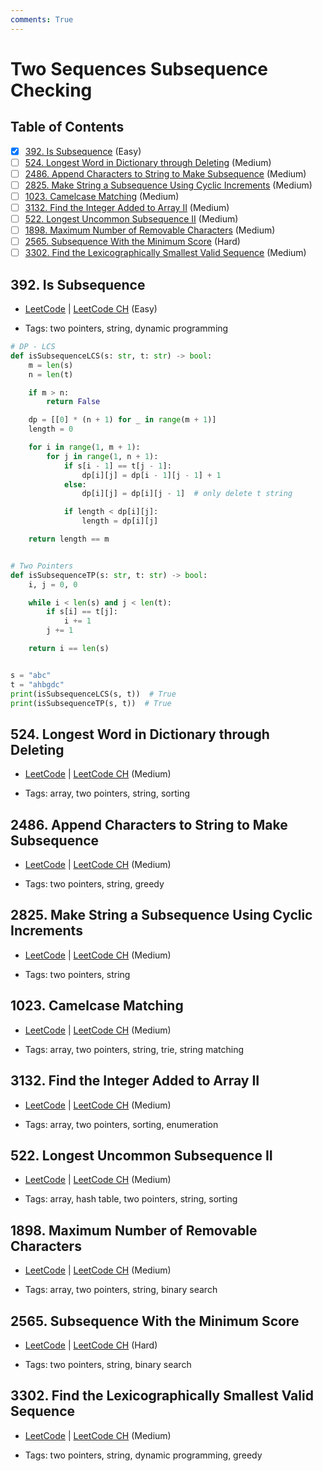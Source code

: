 ```yaml
---
comments: True
---
```


# Two Sequences Subsequence Checking

## Table of Contents

- [x] [392. Is Subsequence](https://leetcode.cn/problems/is-subsequence/) (Easy)
- [ ] [524. Longest Word in Dictionary through Deleting](https://leetcode.cn/problems/longest-word-in-dictionary-through-deleting/) (Medium)
- [ ] [2486. Append Characters to String to Make Subsequence](https://leetcode.cn/problems/append-characters-to-string-to-make-subsequence/) (Medium)
- [ ] [2825. Make String a Subsequence Using Cyclic Increments](https://leetcode.cn/problems/make-string-a-subsequence-using-cyclic-increments/) (Medium)
- [ ] [1023. Camelcase Matching](https://leetcode.cn/problems/camelcase-matching/) (Medium)
- [ ] [3132. Find the Integer Added to Array II](https://leetcode.cn/problems/find-the-integer-added-to-array-ii/) (Medium)
- [ ] [522. Longest Uncommon Subsequence II](https://leetcode.cn/problems/longest-uncommon-subsequence-ii/) (Medium)
- [ ] [1898. Maximum Number of Removable Characters](https://leetcode.cn/problems/maximum-number-of-removable-characters/) (Medium)
- [ ] [2565. Subsequence With the Minimum Score](https://leetcode.cn/problems/subsequence-with-the-minimum-score/) (Hard)
- [ ] [3302. Find the Lexicographically Smallest Valid Sequence](https://leetcode.cn/problems/find-the-lexicographically-smallest-valid-sequence/) (Medium)

## 392. Is Subsequence

-   [LeetCode](https://leetcode.com/problems/is-subsequence/) | [LeetCode CH](https://leetcode.cn/problems/is-subsequence/) (Easy)

-   Tags: two pointers, string, dynamic programming
```python title="392. Is Subsequence - Python Solution"
# DP - LCS
def isSubsequenceLCS(s: str, t: str) -> bool:
    m = len(s)
    n = len(t)

    if m > n:
        return False

    dp = [[0] * (n + 1) for _ in range(m + 1)]
    length = 0

    for i in range(1, m + 1):
        for j in range(1, n + 1):
            if s[i - 1] == t[j - 1]:
                dp[i][j] = dp[i - 1][j - 1] + 1
            else:
                dp[i][j] = dp[i][j - 1]  # only delete t string

            if length < dp[i][j]:
                length = dp[i][j]

    return length == m


# Two Pointers
def isSubsequenceTP(s: str, t: str) -> bool:
    i, j = 0, 0

    while i < len(s) and j < len(t):
        if s[i] == t[j]:
            i += 1
        j += 1

    return i == len(s)


s = "abc"
t = "ahbgdc"
print(isSubsequenceLCS(s, t))  # True
print(isSubsequenceTP(s, t))  # True

```

## 524. Longest Word in Dictionary through Deleting

-   [LeetCode](https://leetcode.com/problems/longest-word-in-dictionary-through-deleting/) | [LeetCode CH](https://leetcode.cn/problems/longest-word-in-dictionary-through-deleting/) (Medium)

-   Tags: array, two pointers, string, sorting
## 2486. Append Characters to String to Make Subsequence

-   [LeetCode](https://leetcode.com/problems/append-characters-to-string-to-make-subsequence/) | [LeetCode CH](https://leetcode.cn/problems/append-characters-to-string-to-make-subsequence/) (Medium)

-   Tags: two pointers, string, greedy
## 2825. Make String a Subsequence Using Cyclic Increments

-   [LeetCode](https://leetcode.com/problems/make-string-a-subsequence-using-cyclic-increments/) | [LeetCode CH](https://leetcode.cn/problems/make-string-a-subsequence-using-cyclic-increments/) (Medium)

-   Tags: two pointers, string
## 1023. Camelcase Matching

-   [LeetCode](https://leetcode.com/problems/camelcase-matching/) | [LeetCode CH](https://leetcode.cn/problems/camelcase-matching/) (Medium)

-   Tags: array, two pointers, string, trie, string matching
## 3132. Find the Integer Added to Array II

-   [LeetCode](https://leetcode.com/problems/find-the-integer-added-to-array-ii/) | [LeetCode CH](https://leetcode.cn/problems/find-the-integer-added-to-array-ii/) (Medium)

-   Tags: array, two pointers, sorting, enumeration
## 522. Longest Uncommon Subsequence II

-   [LeetCode](https://leetcode.com/problems/longest-uncommon-subsequence-ii/) | [LeetCode CH](https://leetcode.cn/problems/longest-uncommon-subsequence-ii/) (Medium)

-   Tags: array, hash table, two pointers, string, sorting
## 1898. Maximum Number of Removable Characters

-   [LeetCode](https://leetcode.com/problems/maximum-number-of-removable-characters/) | [LeetCode CH](https://leetcode.cn/problems/maximum-number-of-removable-characters/) (Medium)

-   Tags: array, two pointers, string, binary search
## 2565. Subsequence With the Minimum Score

-   [LeetCode](https://leetcode.com/problems/subsequence-with-the-minimum-score/) | [LeetCode CH](https://leetcode.cn/problems/subsequence-with-the-minimum-score/) (Hard)

-   Tags: two pointers, string, binary search
## 3302. Find the Lexicographically Smallest Valid Sequence

-   [LeetCode](https://leetcode.com/problems/find-the-lexicographically-smallest-valid-sequence/) | [LeetCode CH](https://leetcode.cn/problems/find-the-lexicographically-smallest-valid-sequence/) (Medium)

-   Tags: two pointers, string, dynamic programming, greedy
